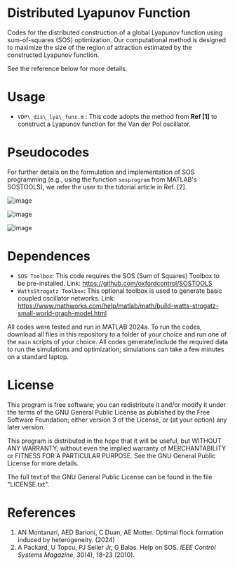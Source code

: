# Distributed Lyapunov Function
Codes for the distributed construction of a global Lyapunov function using sum-of-squares (SOS) optimization. Our computational method is designed to maximize the size of the region of attraction estimated by the constructed Lyapunov function.

See the reference below for more details.

# Usage

- `VDP\_dis\_lya\_func.m` : This code adopts the method from **Ref \[1]** to construct a Lyapunov function for the Van der Pol oscillator.

# Pseudocodes


For further details on the formulation and implementation of SOS programming (e.g., using the function `sosprogram` from MATLAB's SOSTOOLS), we refer the user to the tutorial article in Ref. [2].

![image](https://github.com/user-attachments/assets/4f0b8f9c-8654-47b6-917f-0f9db6f3d704)

![image](https://github.com/user-attachments/assets/4a0e8d92-05a7-4c00-ad44-07872d6b8c59)

![image](https://github.com/user-attachments/assets/a77ba12a-90ee-4c9c-94df-47b0a71f50b7)



# Dependences

- `SOS Toolbox`: This code requires the SOS (Sum of Squares) Toolbox to be pre-installed. Link: https://github.com/oxfordcontrol/SOSTOOLS
- `WattsStrogatz Toolbox`: This optional toolbox is used to generate basic coupled oscillator networks. Link: https://www.mathworks.com/help/matlab/math/build-watts-strogatz-small-world-graph-model.html

All codes were tested and run in MATLAB 2024a. To run the codes, download all files in this repository to a folder of your choice and run one of the `main` scripts of your choice. All codes generate/include the required data to run the simulations and optimization; simulations can take a few minutes on a standard laptop.

# License

This program is free software; you can redistribute it and/or modify it under the terms of the GNU General Public License as published by the Free Software Foundation; either version 3 of the License, or (at your option) any later version.

This program is distributed in the hope that it will be useful, but WITHOUT ANY WARRANTY; without even the implied warranty of MERCHANTABILITY or FITNESS FOR A PARTICULAR PURPOSE. See the GNU General Public License for more details.

The full text of the GNU General Public License can be found in the file "LICENSE.txt".

# References
1.  AN Montanari, AED Barioni, C Duan, AE Motter. Optimal flock formation induced by heterogeneity. (2024)
2.  A Packard, U Topcu, PJ Seiler Jr, G Balas. Help on SOS. *IEEE Control Systems Magazine*, 30(4), 18-23 (2010).


